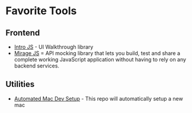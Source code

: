 # Favorite Tools

## Frontend

- [Intro JS](https://introjs.com) - UI Walkthrough library
- [Mirage JS](https://miragejs.com/) = API mocking library that lets you build, test and share a complete working JavaScript application without having to rely on any backend services.

## Utilities

- [Automated Mac Dev Setup](https://github.com/citypaul/mac-dev-machine-setup) - This repo will automatically setup a new mac